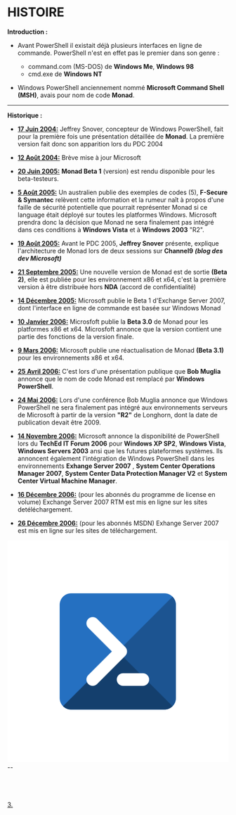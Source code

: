 # HISTOIRE

**Introduction :**

- Avant PowerShell il existait déjà plusieurs interfaces en ligne de commande. PowerShell n'est en effet pas le premier dans son genre : 
  - command.com (MS-DOS) de **Windows Me**, **Windows 98**
  - cmd.exe de **Windows NT** 

- Windows PowerShell anciennement nommé **Microsoft Command Shell (MSH)**, avais pour nom de code **Monad**.

---
**Historique :**

- **<u>17 Juin 2004:</u>** Jeffrey Snover, concepteur de Windows PowerShell, fait pour la première fois une présentation détaillée de **Monad**. La première version fait donc son apparition lors du PDC 2004
</ul>

- **<u>12 Août 2004:</u>** Brève mise à jour Microsoft
</ul>

- **<u>20 Juin 2005:</u>** **Monad Beta 1** (version) est rendu disponible pour les beta-testeurs.
</ul>

- **<u>5 Août 2005:</u>** Un australien publie des exemples de codes (5), **F-Secure & Symantec** relèvent cette information et la rumeur naît à propos d'une faille de sécurité potentielle que pourrait représenter Monad si ce language était déployé sur toutes les platformes Windows. Microsoft prendra donc la décision que Monad ne sera finalement pas intégré dans ces conditions à **Windows Vista** et à **Windows 2003** "R2".
</ul>

- **<u>19 Août 2005:</u>** Avant le PDC 2005, **Jeffrey Snover** présente, explique l'architecture de Monad lors de deux sessions sur **Channel9** ***(blog des dev Microsoft)***
</ul>

- **<u>21 Septembre 2005:</u>** Une nouvelle version de Monad est de sortie **(Beta 2)**, elle est publiée pour les environnement x86 et x64, c'est la première version à être distribuée hors **NDA**  (accord de confidentialité)
</ul>

- **<u>14 Décembre 2005:</u>** Microsoft publie le Beta 1 d'Exchange Server 2007, dont l'interface en ligne de commande est basée sur Windows Monad
</ul>

- **<u>10 Janvier 2006:</u>** Microsfoft publie la **Beta 3.0** de Monad pour les platformes x86 et x64. Microsfoft annonce que la version contient une partie des fonctions de la version finale.
</ul>

- **<u>9 Mars 2006:</u>** Microsoft publie une réactualisation de Monad **(Beta 3.1)** pour les environnements x86 et x64.
</ul>

- **<u>25 Avril 2006:</u>** C'est lors d'une présentation publique que **Bob Muglia** annonce que le nom de code Monad est remplacé par **Windows PowerShell**. 
</ul>

- **<u>24 Mai 2006:</u>** Lors d'une conférence Bob Muglia annonce que Windows PowerShell ne sera finalement pas intégré aux environnements serveurs de Microsoft à partir de la version **"R2"** de Longhorn, dont la date de publication devait être 2009.
</ul>

- **<u>14 Novembre 2006:</u>** Microsoft annonce la disponibilité de PowerShell lors du **TechEd IT Forum 2006** pour **Windows XP SP2**, **Windows Vista**, **Windows Servers 2003** ansi que les futures plateformes systèmes. Ils annoncent également l'intégration de Windows PowerShell dans les environnements **Exhange Server 2007** , **System Center Operations Manager 2007**, **System Center Data Protection Manager V2** et **System Center Virtual Machine Manager**.
</ul>

- **<u>16 Décembre 2006:</u>** (pour les abonnés du programme de license en volume) Exchange Server 2007 RTM est mis en ligne sur les sites detéléchargement.
</ul>

- **<u>26 Décembre 2006:</u>** (pour les abonnés MSDN) Exhange Server 2007 est mis en ligne sur les sites de téléchargement.
  
![](PPOWERSHELL.png)-- 
<br/>
<br/>
<br/>
<br/>
<br/>
 [3.](https://github.com/Anescoo/Linux/blob/main/Installation.md)